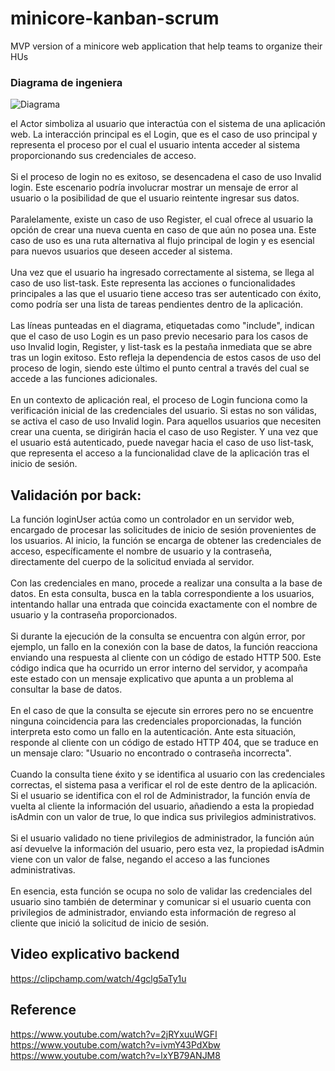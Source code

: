 # minicore-kanban-scrum

MVP version of a minicore web application that help teams to organize their HUs

### Diagrama de ingeniera

![Diagrama](./minicore-kanban-scrum/frontend/src/assets/images/Diagrama.drawio.png)

el Actor simboliza al usuario que interactúa con el sistema de una aplicación web. La interacción principal es el Login, que es el caso de uso principal y representa el proceso por el cual el usuario intenta acceder al sistema proporcionando sus credenciales de acceso.
<br/><br/>
Si el proceso de login no es exitoso, se desencadena el caso de uso Invalid login. Este escenario podría involucrar mostrar un mensaje de error al usuario o la posibilidad de que el usuario reintente ingresar sus datos.
<br/><br/>
Paralelamente, existe un caso de uso Register, el cual ofrece al usuario la opción de crear una nueva cuenta en caso de que aún no posea una. Este caso de uso es una ruta alternativa al flujo principal de login y es esencial para nuevos usuarios que deseen acceder al sistema.
<br/><br/>
Una vez que el usuario ha ingresado correctamente al sistema, se llega al caso de uso list-task. Este representa las acciones o funcionalidades principales a las que el usuario tiene acceso tras ser autenticado con éxito, como podría ser una lista de tareas pendientes dentro de la aplicación.
<br/><br/>
Las líneas punteadas en el diagrama, etiquetadas como "include", indican que el caso de uso Login es un paso previo necesario para los casos de uso Invalid login, Register, y list-task es la pestaña inmediata que se abre tras un login exitoso. Esto refleja la dependencia de estos casos de uso del proceso de login, siendo este último el punto central a través del cual se accede a las funciones adicionales.
<br/><br/>
En un contexto de aplicación real, el proceso de Login funciona como la verificación inicial de las credenciales del usuario. Si estas no son válidas, se activa el caso de uso Invalid login. Para aquellos usuarios que necesiten crear una cuenta, se dirigirán hacia el caso de uso Register. Y una vez que el usuario está autenticado, puede navegar hacia el caso de uso list-task, que representa el acceso a la funcionalidad clave de la aplicación tras el inicio de sesión.

## Validación por back:

La función loginUser actúa como un controlador en un servidor web, encargado de procesar las solicitudes de inicio de sesión provenientes de los usuarios. Al inicio, la función se encarga de obtener las credenciales de acceso, específicamente el nombre de usuario y la contraseña, directamente del cuerpo de la solicitud enviada al servidor.
<br/><br/>
Con las credenciales en mano, procede a realizar una consulta a la base de datos. En esta consulta, busca en la tabla correspondiente a los usuarios, intentando hallar una entrada que coincida exactamente con el nombre de usuario y la contraseña proporcionados.
<br/><br/>
Si durante la ejecución de la consulta se encuentra con algún error, por ejemplo, un fallo en la conexión con la base de datos, la función reacciona enviando una respuesta al cliente con un código de estado HTTP 500. Este código indica que ha ocurrido un error interno del servidor, y acompaña este estado con un mensaje explicativo que apunta a un problema al consultar la base de datos.
<br/><br/>
En el caso de que la consulta se ejecute sin errores pero no se encuentre ninguna coincidencia para las credenciales proporcionadas, la función interpreta esto como un fallo en la autenticación. Ante esta situación, responde al cliente con un código de estado HTTP 404, que se traduce en un mensaje claro: "Usuario no encontrado o contraseña incorrecta".
<br/><br/>
Cuando la consulta tiene éxito y se identifica al usuario con las credenciales correctas, el sistema pasa a verificar el rol de este dentro de la aplicación. Si el usuario se identifica con el rol de Administrador, la función envía de vuelta al cliente la información del usuario, añadiendo a esta la propiedad isAdmin con un valor de true, lo que indica sus privilegios administrativos.
<br/><br/>
Si el usuario validado no tiene privilegios de administrador, la función aún así devuelve la información del usuario, pero esta vez, la propiedad isAdmin viene con un valor de false, negando el acceso a las funciones administrativas.
<br/><br/>
En esencia, esta función se ocupa no solo de validar las credenciales del usuario sino también de determinar y comunicar si el usuario cuenta con privilegios de administrador, enviando esta información de regreso al cliente que inició la solicitud de inicio de sesión.

## Video explicativo backend

https://clipchamp.com/watch/4gclg5aTy1u

## Reference

https://www.youtube.com/watch?v=2jRYxuuWGFI
https://www.youtube.com/watch?v=ivmY43PdXbw
https://www.youtube.com/watch?v=lxYB79ANJM8